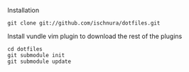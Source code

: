 Installation

    git clone git://github.com/ischnura/dotfiles.git

Install vundle vim plugin to download the rest of the plugins

    cd dotfiles
    git submodule init
    git submodule update


